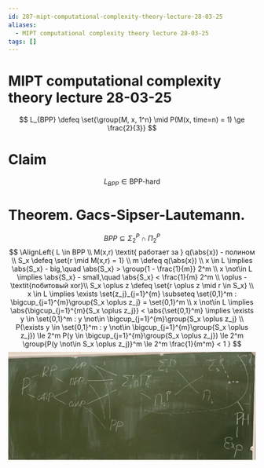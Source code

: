 ```yaml
---
id: 287-mipt-computational-complexity-theory-lecture-28-03-25
aliases:
  - MIPT computational complexity theory lecture 28-03-25
tags: []
---
```


# MIPT computational complexity theory lecture 28-03-25

$$
L_{BPP} \defeq \set{\group{M, x, 1^n} \mid P(M(x, time=n) = 1) \ge \frac{2}{3}}
$$
# Claim
$$
L_{BPP} \in \text{BPP-hard}
$$

# Theorem. Gacs-Sipser-Lautemann.
$$
BPP \subseteq \Sigma_2^P \cap \Pi_2^P
$$
$$
\AlignLeft{
L \in BPP \\
M(x,r) \textit{ работает за } q(\abs{x}) - полином \\
S_x \defeq \set{r \mid M(x,r) = 1} \\
m \defeq q(\abs{x}) \\
x \in L \implies \abs{S_x} - big,\quad
\abs{S_x} > \group{1 - \frac{1}{m}} 2^m \\
x \not\in L \implies \abs{S_x} - small,\quad 
\abs{S_x} < \frac{1}{m} 2^m \\
\oplus - \textit{побитовый xor}\\
S_x \oplus z \defeq \set{r \oplus z \mid r \in S_x} \\
x \in L \implies \exists \set{z_j}_{j=1}^{m} \subseteq \set{0,1}^m :
\bigcup_{j=1}^{m}\group{S_x \oplus z_j} = \set{0,1}^m \\
x \not\in L \implies \abs{\bigcup_{j=1}^{m}{S_x \oplus z_j}} < \abs{\set{0,1}^m} \implies 
\exists y \in \set{0,1}^m : y \not\in \bigcup_{j=1}^{m}\group{S_x \oplus z_j} \\
P(\exists y \in \set{0,1}^m : y \not\in \bigcup_{j=1}^{m}\group{S_x \oplus z_j}) \le 
2^m P(y \in \bigcup_{j=1}^{m}\group{S_x \oplus z_j}) \le 
2^m \group{P(y \not\in S_x \oplus z_j)}^m \le 
2^m \frac{1}{m^m} < 1
}
$$
![картина классов](assets/imgs/28-03-25_11-41-18_122_28-03-25_11-41-18_768.png)


